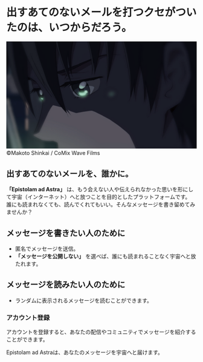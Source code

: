 # 出すあてのないメールを打つクセがついたのは、いつからだろう。
![秒速5センチメートルより、貴樹がメールを打つシーン](/app/assets/images/5CentimetersPerSecond.png)  
©Makoto Shinkai / CoMix Wave Films

## 出すあてのないメールを、誰かに。
**「Epistolam ad Astra」** は、もう会えない人や伝えられなかった思いを形にして宇宙（インターネット）へと放つことを目的としたプラットフォームです。
誰にも読まれなくても、読んでくれてもいい。そんなメッセージを書き留めてみませんか？

## メッセージを書きたい人のために
- 匿名でメッセージを送信。
- **「メッセージを公開しない」** を選べば、誰にも読まれることなく宇宙へと放たれます。

## メッセージを読みたい人のために
- ランダムに表示されるメッセージを読むことができます。

### アカウント登録
アカウントを登録すると、あなたの配信やコミュニティでメッセージを紹介することができます。

Epistolam ad Astraは、あなたのメッセージを宇宙へと届けます。